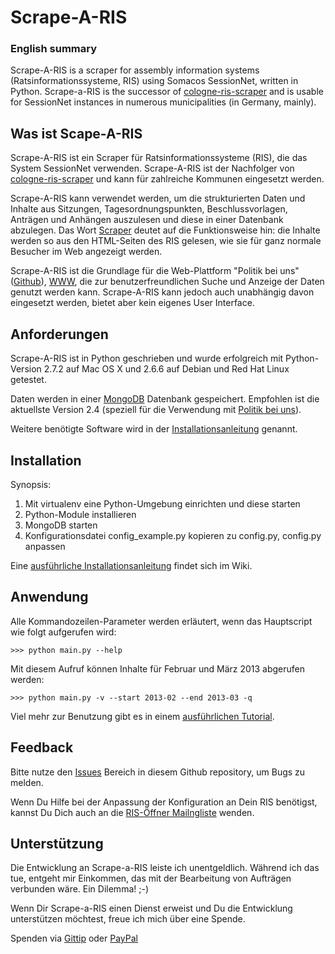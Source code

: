 # Scrape-A-RIS

### English summary

Scrape-A-RIS is a scraper for assembly information systems (Ratsinformationssysteme, RIS)
using Somacos SessionNet, written in Python. Scrape-a-RIS is the successor of 
[cologne-ris-scraper](https://github.com/marians/cologne-ris-scraper) and is usable
for SessionNet instances in numerous municipalities (in Germany, mainly).


## Was ist Scape-A-RIS

Scrape-A-RIS ist ein Scraper für Ratsinformationssysteme (RIS), die das System SessionNet 
verwenden. Scrape-A-RIS ist der Nachfolger von [cologne-ris-scraper](https://github.com/marians/cologne-ris-scraper)
und kann für zahlreiche Kommunen eingesetzt werden.

Scrape-A-RIS kann verwendet werden, um die strukturierten Daten und Inhalte aus Sitzungen, Tagesordnungspunkten,
Beschlussvorlagen, Anträgen und Anhängen auszulesen und diese in einer Datenbank abzulegen. Das Wort [Scraper](http://de.wikipedia.org/wiki/Screen_Scraping)
deutet auf die Funktionsweise hin: die Inhalte werden so aus den HTML-Seiten des RIS gelesen, wie sie für ganz
normale Besucher im Web angezeigt werden.

Scrape-A-RIS ist die Grundlage für die Web-Plattform "Politik bei uns" ([Github](https://github.com/okfde/ris-web)), 
[WWW](https://politik-bei-uns.de/), die zur benutzerfreundlichen Suche und Anzeige der Daten genutzt werden kann.
Scrape-A-RIS kann jedoch auch unabhängig davon eingesetzt werden, bietet aber kein eigenes User Interface.


## Anforderungen

Scrape-A-RIS ist in Python geschrieben und wurde erfolgreich mit Python-Version 2.7.2 auf Mac OS X 
und 2.6.6 auf Debian und Red Hat Linux getestet.

Daten werden in einer [MongoDB](http://www.mongodb.org/) Datenbank gespeichert. Empfohlen ist die aktuellste
Version 2.4 (speziell für die Verwendung mit [Politik bei uns](https://github.com/okfde/ris-web)).

Weitere benötigte Software wird in der
[Installationsanleitung](https://github.com/marians/scrape-a-ris/wiki/Installation) genannt.

## Installation

Synopsis:

1. Mit virtualenv eine Python-Umgebung einrichten und diese starten
2. Python-Module installieren
3. MongoDB starten
4. Konfigurationsdatei config_example.py kopieren zu config.py, config.py anpassen

Eine [ausführliche Installationsanleitung](https://github.com/marians/scrape-a-ris/wiki/Installation) 
findet sich im Wiki.

## Anwendung

Alle Kommandozeilen-Parameter werden erläutert, wenn das Hauptscript wie folgt aufgerufen wird:

    >>> python main.py --help

Mit diesem Aufruf können Inhalte für Februar und März 2013 abgerufen werden:

    >>> python main.py -v --start 2013-02 --end 2013-03 -q

Viel mehr zur Benutzung gibt es in einem [ausführlichen Tutorial](https://github.com/marians/scrape-a-ris/wiki/Benutzung).

## Feedback

Bitte nutze den [Issues](https://github.com/okfde/ris-scraper/issues) Bereich in diesem Github repository, um
Bugs zu melden.

Wenn Du Hilfe bei der Anpassung der Konfiguration an Dein RIS benötigst, kannst Du Dich auch an die [RIS-Öffner
Mailngliste](https://groups.google.com/group/ris-oeffner/) wenden.

## Unterstützung

Die Entwicklung an Scrape-a-RIS leiste ich unentgeldlich. Während ich das tue, entgeht mir Einkommen, das mit
der Bearbeitung von Aufträgen verbunden wäre. Ein Dilemma! ;-)

Wenn Dir Scrape-a-RIS einen Dienst erweist und Du die Entwicklung unterstützen möchtest,
freue ich mich über eine Spende.

Spenden via [Gittip](https://www.gittip.com/marians/) oder [PayPal](https://www.paypal.com/cgi-bin/webscr?cmd=_s-xclick&hosted_button_id=NJF88AWULCKCQ)
